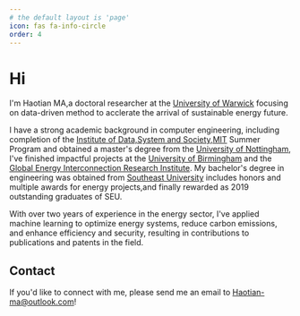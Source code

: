 ```yaml
---
# the default layout is 'page'
icon: fas fa-info-circle
order: 4
---
```


#  Hi

I'm Haotian MA,a doctoral researcher at the [University of Warwick](https://warwick.ac.uk/) focusing on data-driven method to acclerate the arrival of sustainable energy future.

I have a strong academic background in computer engineering, including completion of the [Institute of Data,System and Society,MIT](https://idss.mit.edu/) Summer Program and obtained a master's degree from the [University of Nottingham](https://www.nottingham.ac.uk/engineering/), I've finished impactful projects at the [University of Birmingham](https://www.birmingham.ac.uk/index.aspx) and the [Global Energy Interconnection Research Institute](https://geiri.eu/). My bachelor's degree in engineering was obtained from [Southeast University](https://www.seu.edu.cn/english/) includes honors and multiple awards for energy projects,and finally rewarded as 2019 outstanding graduates of SEU. 

With over two years of experience in the energy sector, I've applied machine learning to optimize energy systems, reduce carbon emissions, and enhance efficiency and security, resulting in contributions to publications and patents in the field.


## Contact

If you'd like to connect with me, please send me an email to Haotian-ma@outlook.com!
